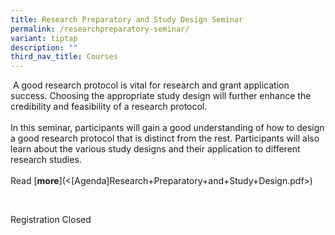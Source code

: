 ```yaml
---
title: Research Preparatory and Study Design Seminar
permalink: /researchpreparatory-seminar/
variant: tiptap
description: ""
third_nav_title: Courses
---
```

<p>&nbsp;A good research protocol is vital for research and grant application
success. Choosing the appropriate study design will further enhance the
credibility and feasibility of a research protocol.
<br>
<br>In this seminar, participants will gain a good understanding of how to
design a good research protocol that is distinct from the rest. Participants
will also learn about the various study designs and their application to
different research studies.
<br>
<br>Read&nbsp;[<strong>more</strong>](&lt;[Agenda]Research+Preparatory+and+Study+Design.pdf&gt;)</p>
<p>&nbsp;</p>
<p>Registration Closed
<br>
<br>
</p>